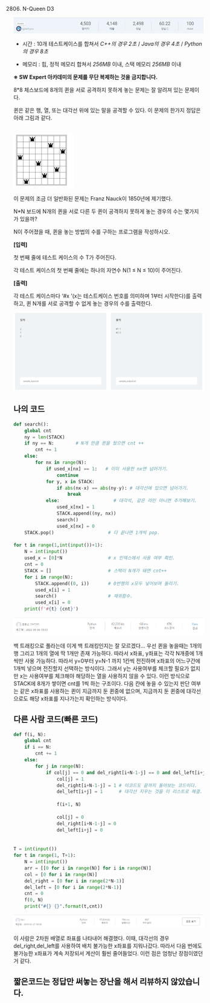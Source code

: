 2806. N-Queen D3

![](20220906_백준9663_NQueenassets/2022-09-06-21-17-04-image.png)

- 시간 : 10개 테스트케이스를 합쳐서 *C++의 경우 2초* / *Java의 경우 4초* / *Python의 경우 8초*

- 메모리 : 힙, 정적 메모리 합쳐서 *256MB* 이내, 스택 메모리 *256MB* 이내

**※ SW Expert 아카데미의 문제를 무단 복제하는 것을 금지합니다.**  

8*8 체스보드에 8개의 퀸을 서로 공격하지 못하게 놓는 문제는 잘 알려져 있는 문제이다.  

퀸은 같은 행, 열, 또는 대각선 위에 있는 말을 공격할 수 있다. 이 문제의 한가지 정답은 아래 그림과 같다.  
 

![](20220906_백준9663_NQueenassets/2022-09-06-21-17-15-image.png)

이 문제의 조금 더 일반화된 문제는 Franz Nauck이 1850년에 제기했다.  

N*N 보드에 N개의 퀸을 서로 다른 두 퀸이 공격하지 못하게 놓는 경우의 수는 몇가지가 있을까?  

N이 주어졌을 때, 퀸을 놓는 방법의 수를 구하는 프로그램을 작성하시오.  

**[입력]**  

첫 번째 줄에 테스트 케이스의 수 T가 주어진다.  

각 테스트 케이스의 첫 번째 줄에는 하나의 자연수 N(1 ≤ N ≤ 10)이 주어진다.  

**[출력]**  

각 테스트 케이스마다 ‘#x ’(x는 테스트케이스 번호를 의미하며 1부터 시작한다)를 출력하고, 퀸 N개를 서로 공격할 수 없게 놓는 경우의 수를 출력한다.

![](20220906_백준9663_NQueenassets/2022-09-06-21-17-25-image.png)

## 나의 코드

```python
def search():
    global cnt
    ny = len(STACK)
    if ny == N:        # N개 만큼 퀸을 뒀으면 cnt ++
        cnt += 1
    else:
        for nx in range(N):
            if used_x[nx] == 1:   # 이미 사용한 nx면 넘어가기. 
                continue
            for y, x in STACK:
                if abs(nx-x) == abs(ny-y): # 대각선에 있으면 넘어가기. 
                    break
            else:                    # 대각석, 같은 라인 아니면 추가해보기. 
                used_x[nx] = 1
                STACK.append((ny, nx))
                search()
                used_x[nx] = 0
    STACK.pop()                    # 다 끝나면 1개씩 pop. 
 
for t in range(1,int(input())+1):
    N = int(input())
    used_x = [0]*N                 # x 인덱스에서 사용 여부 확인.
    cnt = 0
    STACK = []                     # 스택이 N개가 돼면 cnt++
    for i in range(N):
        STACK.append((0, i))       # 0번행의 x모두 넣어보며 돌리기. 
        used_x[i] = 1
        search()                   # 재귀함수. 
        used_x[i] = 0
    print(f'#{t} {cnt}')
```

![](20220906_백준9663_NQueenassets/2022-09-06-21-18-51-image.png)

백 트래킹으로 풀라는데 이게 백 트래킹인지는 잘 모르겠다... 우선 퀸을 놓을때는 1개의 행 그리고 1개의 열에 딱 1개만 존재 가능하다. 따라서 x좌표, y좌표는 각각 N개중에 1개씩만 사용 가능하다. 따라서 y=0부터 y=N-1 까지 1칸씩 전진하며 x좌표의 어느구간에 1개씩 넣으며 전진할지 선택하는 방식이다. 그래서 y는 사용여부를 체크할 필요가 없지만 x는 사용여부를 체크해야 해당하는 열을 사용하지 않을 수 있다. 이런 방식으로 STACK에 8개가 쌓이면 cnt를 1씩 하는 구조이다. 다음 칸에 놓을 수 있는지 판단 여부는 같은 x좌표를 사용하는 퀸이 지금까지 둔 퀸중에 없으며, 지금까지 둔 퀸중에 대각선으로도 해당 x좌표를 지나가는지 확인하는 방식이다.

## 다른 사람 코드(빠른 코드)

```python
def f(i, N):
    global cnt
    if i == N:
        cnt += 1
    else:
        for j in range(N):
            if col[j] == 0 and del_right[i+N-1-j] == 0 and del_left[i+j] == 0:
                col[j] = 1
                del_right[i+N-1-j] = 1 # 이코드도 끝까지 돌아보는 코드이다.
                del_left[i+j] = 1      # 대각선 지우는 것을 이 리스트로 해결.
 
                f(i+1, N)
 
                col[j] = 0
                del_right[i+N-1-j] = 0
                del_left[i+j] = 0
 
 
T = int(input())
for t in range(1, T+1):
    N = int(input())
    arr = [[0 for i in range(N)] for i in range(N)]
    col = [0 for i in range(N)]
    del_right = [0 for i in range(2*N-1)]
    del_left = [0 for i in range(2*N-1)]
    cnt = 0
    f(0, N)
    print("#{} {}".format(t,cnt))
```

![](20220906_백준9663_NQueenassets/2022-09-06-21-32-55-image.png)

이 사람은 2차원 배열로 좌표를 나타내어 해결했다. 이때,  대각선의 경우 del_right,del_left를 사용하여 배치 불가능한 x좌표를 지워나갔다. 따라서 다음 번에도 불가능한 x좌표가 계속 저장되서 계산이 훨씬 줄어들었다. 이런 점은 엄청난 장점이였던거 같다.

## 짧은코드는 정답만 써놓는 장난을 해서 리뷰하지 않았습니다.
